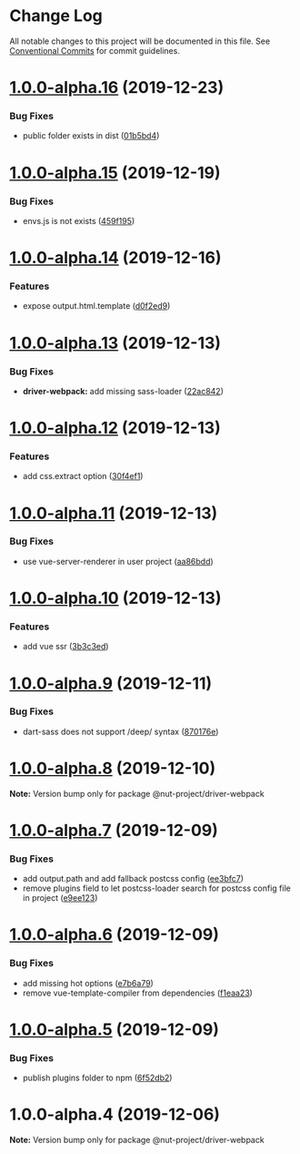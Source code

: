 # Change Log

All notable changes to this project will be documented in this file.
See [Conventional Commits](https://conventionalcommits.org) for commit guidelines.

# [1.0.0-alpha.16](https://github.com/nut-project/nut/tree/master/packages/driver-webpack/compare/@nut-project/driver-webpack@1.0.0-alpha.15...@nut-project/driver-webpack@1.0.0-alpha.16) (2019-12-23)


### Bug Fixes

* public folder exists in dist ([01b5bd4](https://github.com/nut-project/nut/tree/master/packages/driver-webpack/commit/01b5bd42dfe21000833219d19b8c21cc441c496c))





# [1.0.0-alpha.15](https://github.com/nut-project/nut/tree/master/packages/driver-webpack/compare/@nut-project/driver-webpack@1.0.0-alpha.14...@nut-project/driver-webpack@1.0.0-alpha.15) (2019-12-19)


### Bug Fixes

* envs.js is not exists ([459f195](https://github.com/nut-project/nut/tree/master/packages/driver-webpack/commit/459f195ceed45704ea3e911b14f81dafa7fef624))





# [1.0.0-alpha.14](https://github.com/nut-project/nut/tree/master/packages/driver-webpack/compare/@nut-project/driver-webpack@1.0.0-alpha.13...@nut-project/driver-webpack@1.0.0-alpha.14) (2019-12-16)


### Features

* expose output.html.template ([d0f2ed9](https://github.com/nut-project/nut/tree/master/packages/driver-webpack/commit/d0f2ed98c6287319b70e73d8bcf2559218971027))





# [1.0.0-alpha.13](https://github.com/nut-project/nut/tree/master/packages/driver-webpack/compare/@nut-project/driver-webpack@1.0.0-alpha.12...@nut-project/driver-webpack@1.0.0-alpha.13) (2019-12-13)


### Bug Fixes

* **driver-webpack:** add missing sass-loader ([22ac842](https://github.com/nut-project/nut/tree/master/packages/driver-webpack/commit/22ac8420a11d89d7334d46f0a6a7bbeee2752edd))





# [1.0.0-alpha.12](https://github.com/nut-project/nut/tree/master/packages/driver-webpack/compare/@nut-project/driver-webpack@1.0.0-alpha.11...@nut-project/driver-webpack@1.0.0-alpha.12) (2019-12-13)


### Features

* add css.extract option ([30f4ef1](https://github.com/nut-project/nut/tree/master/packages/driver-webpack/commit/30f4ef153bd16c300a48ec0b78f67e1073aedaba))





# [1.0.0-alpha.11](https://github.com/nut-project/nut/tree/master/packages/driver-webpack/compare/@nut-project/driver-webpack@1.0.0-alpha.10...@nut-project/driver-webpack@1.0.0-alpha.11) (2019-12-13)


### Bug Fixes

* use vue-server-renderer in user project ([aa86bdd](https://github.com/nut-project/nut/tree/master/packages/driver-webpack/commit/aa86bdd0694478949bdfeada0dc63229de534ecc))





# [1.0.0-alpha.10](https://github.com/nut-project/nut/tree/master/packages/driver-webpack/compare/@nut-project/driver-webpack@1.0.0-alpha.9...@nut-project/driver-webpack@1.0.0-alpha.10) (2019-12-13)


### Features

* add vue ssr ([3b3c3ed](https://github.com/nut-project/nut/tree/master/packages/driver-webpack/commit/3b3c3ed9954d26ac5e06a7b6ef6aeccb702a6c57))





# [1.0.0-alpha.9](https://github.com/nut-project/nut/tree/master/packages/driver-webpack/compare/@nut-project/driver-webpack@1.0.0-alpha.8...@nut-project/driver-webpack@1.0.0-alpha.9) (2019-12-11)


### Bug Fixes

* dart-sass does not support /deep/ syntax ([870176e](https://github.com/nut-project/nut/tree/master/packages/driver-webpack/commit/870176e45f561a0aec3ed336526a67d3f37cc55d))





# [1.0.0-alpha.8](https://github.com/nut-project/nut/tree/master/packages/driver-webpack/compare/@nut-project/driver-webpack@1.0.0-alpha.7...@nut-project/driver-webpack@1.0.0-alpha.8) (2019-12-10)

**Note:** Version bump only for package @nut-project/driver-webpack





# [1.0.0-alpha.7](https://github.com/nut-project/nut/tree/master/packages/driver-webpack/compare/@nut-project/driver-webpack@1.0.0-alpha.6...@nut-project/driver-webpack@1.0.0-alpha.7) (2019-12-09)


### Bug Fixes

* add output.path and add fallback postcss config ([ee3bfc7](https://github.com/nut-project/nut/tree/master/packages/driver-webpack/commit/ee3bfc7ac39dff6295418cc917af34b9c8855b59))
* remove plugins field to let postcss-loader search for postcss config file in project ([e9ee123](https://github.com/nut-project/nut/tree/master/packages/driver-webpack/commit/e9ee12304989116bde77ccd91df9dea58ece71d1))





# [1.0.0-alpha.6](https://github.com/nut-project/nut/tree/master/packages/driver-webpack/compare/@nut-project/driver-webpack@1.0.0-alpha.5...@nut-project/driver-webpack@1.0.0-alpha.6) (2019-12-09)


### Bug Fixes

* add missing hot options ([e7b6a79](https://github.com/nut-project/nut/tree/master/packages/driver-webpack/commit/e7b6a79bfa1c45920576197160790f8c840c756a))
* remove vue-template-compiler from dependencies ([f1eaa23](https://github.com/nut-project/nut/tree/master/packages/driver-webpack/commit/f1eaa23afcd31adc51e92a65b419e8ac44474f65))





# [1.0.0-alpha.5](https://github.com/nut-project/nut/tree/master/packages/driver-webpack/compare/@nut-project/driver-webpack@1.0.0-alpha.4...@nut-project/driver-webpack@1.0.0-alpha.5) (2019-12-09)


### Bug Fixes

* publish plugins folder to npm ([6f52db2](https://github.com/nut-project/nut/tree/master/packages/driver-webpack/commit/6f52db2ea0ff14501a38a543d6dddd948948623c))





# 1.0.0-alpha.4 (2019-12-06)

**Note:** Version bump only for package @nut-project/driver-webpack
